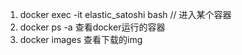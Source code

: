 1. docker exec -it elastic_satoshi bash // 进入某个容器
2. docker ps -a  查看docker运行的容器
3. docker images 查看下载的img
